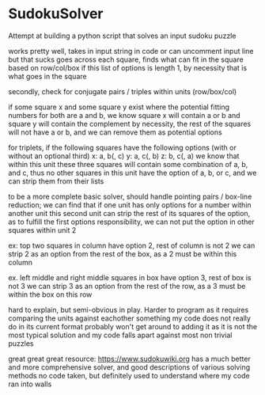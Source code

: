 # SudokuSolver
Attempt at building a python script that solves an input sudoku puzzle

works pretty well, takes in input string in code or can uncomment input line but that sucks
goes across each square, finds what can fit in the square based on row/col/box
if this list of options is length 1, by necessity that is what goes in the square

secondly, check for conjugate pairs / triples within units (row/box/col)

if some square x and some square y exist where the potential fitting numbers for both are a and b,
we know square x will contain a or b and square y will contain the complement
by necessity, the rest of the squares will not have a or b, and we can remove them as potential options

for triplets, if the following squares have the following options (with or without an optional third)
x: a, b(, c)
y: a, c(, b)
z: b, c(, a)
we know that within this unit these three squares will contain some combination of a, b, and c,
thus no other squares in this unit have the option of a, b, or c, and we can strip them from their lists

to be a more complete basic solver, should handle pointing pairs / box-line reduction;
we can find that if one unit has only options for a number within another unit 
this second unit can strip the rest of its squares of the option, as to fulfill the first options 
responsibility, we can not put the option in other squares within unit 2

ex: top two squares in column have option 2, rest of column is not 2
we can strip 2 as an option from the rest of the box, as a 2 must be within this column

ex. left middle and right middle squares in box have option 3, rest of box is not 3
we can strip 3 as an option from the rest of the row, as a 3 must be within the box on this row

hard to explain, but semi-obvious in play. Harder to program as it requires comparing the units against eachother 
something my code does not really do in its current format
probably won't get around to adding it as it is not the most typical solution and my code falls apart against most non trivial puzzles

great great great resource: https://www.sudokuwiki.org
has a much better and more comprehensive solver, and good descriptions of various solving methods
no code taken, but definitely used to understand where my code ran into walls